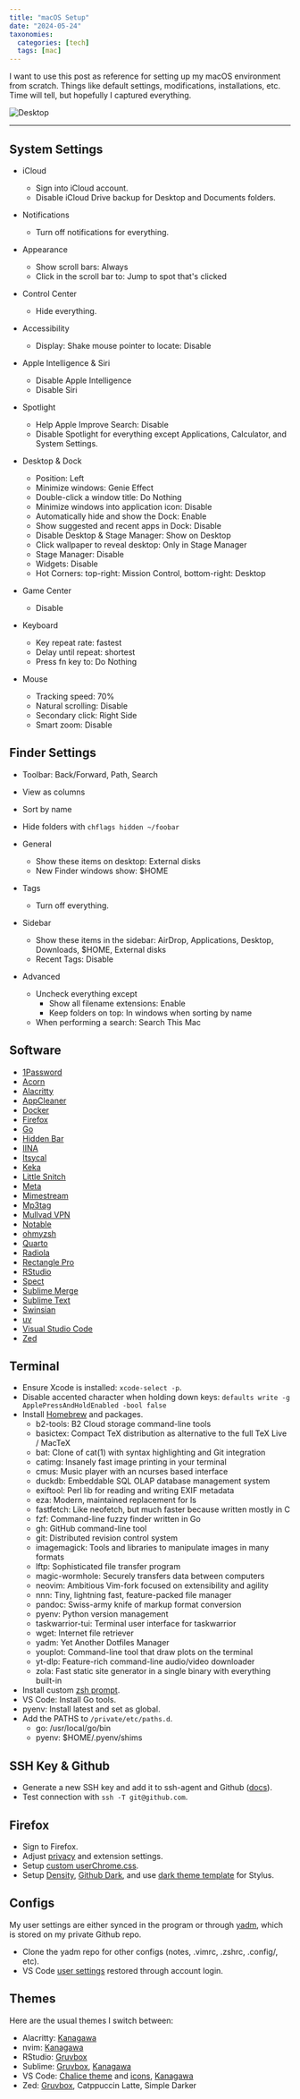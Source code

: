 ```yaml
---
title: "macOS Setup"
date: "2024-05-24"
taxonomies:
  categories: [tech]
  tags: [mac]
---
```


I want to use this post as reference for setting up my macOS environment from scratch. Things like default settings, modifications, installations, etc. Time will tell, but hopefully I captured everything.

![Desktop](/images/2024-05-24/screenshot.jpg)

---

## System Settings

- iCloud
  - Sign into iCloud account.
  - Disable iCloud Drive backup for Desktop and Documents folders.

- Notifications
  - Turn off notifications for everything.

- Appearance
  - Show scroll bars: Always
  - Click in the scroll bar to: Jump to spot that's clicked

- Control Center
  - Hide everything.

- Accessibility
  - Display: Shake mouse pointer to locate: Disable

- Apple Intelligence & Siri
  - Disable Apple Intelligence
  - Disable Siri

- Spotlight
  - Help Apple Improve Search: Disable
  - Disable Spotlight for everything except Applications, Calculator, and System Settings.

- Desktop & Dock
  - Position: Left
  - Minimize windows: Genie Effect
  - Double-click a window title: Do Nothing
  - Minimize windows into application icon: Disable
  - Automatically hide and show the Dock: Enable
  - Show suggested and recent apps in Dock: Disable
  - Disable Desktop & Stage Manager: Show on Desktop
  - Click wallpaper to reveal desktop: Only in Stage Manager
  - Stage Manager: Disable
  - Widgets: Disable
  - Hot Corners: top-right: Mission Control, bottom-right: Desktop

- Game Center
  - Disable

- Keyboard
  - Key repeat rate: fastest
  - Delay until repeat: shortest
  - Press fn key to: Do Nothing

- Mouse
  - Tracking speed: 70%
  - Natural scrolling: Disable
  - Secondary click: Right Side
  - Smart zoom: Disable

## Finder Settings

- Toolbar: Back/Forward, Path, Search
- View as columns
- Sort by name
- Hide folders with `chflags hidden ~/foobar`

- General
  - Show these items on desktop: External disks
  - New Finder windows show: $HOME

- Tags
  - Turn off everything.

- Sidebar
  - Show these items in the sidebar: AirDrop, Applications, Desktop, Downloads, $HOME, External disks
  - Recent Tags: Disable

- Advanced
  - Uncheck everything except
    - Show all filename extensions: Enable
    - Keep folders on top: In windows when sorting by name
  - When performing a search: Search This Mac

## Software

- [1Password](https://1password.com/)
- [Acorn](https://flyingmeat.com/acorn/)
- [Alacritty](https://alacritty.org/)
- [AppCleaner](https://freemacsoft.net/appcleaner/)
- [Docker](https://www.docker.com/)
- [Firefox](https://www.mozilla.org/en-US/firefox/)
- [Go](https://go.dev/)
- [Hidden Bar](https://github.com/dwarvesf/hidden)
- [IINA](https://iina.io/)
- [Itsycal](https://github.com/sfsam/Itsycal)
- [Keka](https://github.com/aonez/Keka)
- [Little Snitch](https://www.obdev.at/products/littlesnitch/)
- [Meta](https://www.nightbirdsevolve.com/meta/)
- [Mimestream](https://mimestream.com/)
- [Mp3tag](https://mp3tag.app)
- [Mullvad VPN](https://mullvad.net/en)
- [Notable](https://notable.app/)
- [ohmyzsh](https://github.com/ohmyzsh/ohmyzsh)
- [Quarto](https://quarto.org/)
- [Radiola](https://github.com/SokoloffA/radiola)
- [Rectangle Pro](https://rectangleapp.com/pro)
- [RStudio](https://posit.co/download/rstudio-desktop/)
- [Spect](http://stevenf.com/spect/)
- [Sublime Merge](https://www.sublimemerge.com/)
- [Sublime Text](https://www.sublimetext.com/)
- [Swinsian](https://swinsian.com/)
- [uv](https://github.com/astral-sh/uv/releases)
- [Visual Studio Code](https://code.visualstudio.com/)
- [Zed](https://zed.dev/)

## Terminal

- Ensure Xcode is installed: `xcode-select -p`.
- Disable accented character when holding down keys: `defaults write -g ApplePressAndHoldEnabled -bool false`
- Install [Homebrew](https://brew.sh/) and packages.
  - b2-tools: B2 Cloud storage command-line tools
  - basictex: Compact TeX distribution as alternative to the full TeX Live / MacTeX
  - bat: Clone of cat(1) with syntax highlighting and Git integration
  - catimg: Insanely fast image printing in your terminal
  - cmus: Music player with an ncurses based interface
  - duckdb: Embeddable SQL OLAP database management system
  - exiftool: Perl lib for reading and writing EXIF metadata
  - eza: Modern, maintained replacement for ls
  - fastfetch: Like neofetch, but much faster because written mostly in C
  - fzf: Command-line fuzzy finder written in Go
  - gh: GitHub command-line tool
  - git: Distributed revision control system
  - imagemagick: Tools and libraries to manipulate images in many formats
  - lftp: Sophisticated file transfer program
  - magic-wormhole: Securely transfers data between computers
  - neovim: Ambitious Vim-fork focused on extensibility and agility
  - nnn: Tiny, lightning fast, feature-packed file manager
  - pandoc: Swiss-army knife of markup format conversion
  - pyenv: Python version management
  - taskwarrior-tui: Terminal user interface for taskwarrior
  - wget: Internet file retriever
  - yadm: Yet Another Dotfiles Manager
  - youplot: Command-line tool that draw plots on the terminal
  - yt-dlp: Feature-rich command-line audio/video downloader
  - zola: Fast static site generator in a single binary with everything built-in
- Install custom [zsh prompt](https://gist.github.com/pymk/799c73d87fdb11984d79642f42b4cf65).
- VS Code: Install Go tools.
- pyenv: Install latest and set as global.
- Add the PATHS to `/private/etc/paths.d`.
  - go: /usr/local/go/bin
  - pyenv: $HOME/.pyenv/shims

## SSH Key & Github

- Generate a new SSH key and add it to ssh-agent and Github ([docs](https://docs.github.com/en/authentication/connecting-to-github-with-ssh/generating-a-new-ssh-key-and-adding-it-to-the-ssh-agent)).
- Test connection with `ssh -T git@github.com`.

## Firefox

- Sign to Firefox.
- Adjust [privacy](https://github.com/allo-/ffprofile) and extension settings.
- Setup [custom userChrome.css](https://gist.github.com/pymk/b9624ed1c4038648b2508df287d3616c).
- Setup [Density](https://github.com/phil294/density-userstyle), [Github Dark](https://github.com/StylishThemes/GitHub-Dark), and use [dark theme template](https://gist.github.com/pymk/d2052d8e19634d71448bc4421136027a) for Stylus.

## Configs

My user settings are either synced in the program or through [yadm](https://yadm.io/), which is stored on my private Github repo.

- Clone the yadm repo for other configs (notes, .vimrc, .zshrc, .config/, etc).
- VS Code [user settings](https://gist.github.com/pymk/a9a90cc92996cdb7a409f98cfc1e2731) restored through account login.

## Themes

Here are the usual themes I switch between:

- Alacritty: [Kanagawa](https://github.com/alacritty/alacritty-theme)
- nvim: [Kanagawa](https://github.com/rebelot/kanagawa.nvim)
- RStudio: [Gruvbox](https://gist.github.com/pymk/5b3f086ad33a3a055ed612636d3f1408)
- Sublime: [Gruvbox](https://packagecontrol.io/packages/gruvbox), [Kanagawa](https://github.com/CodeAndGin/kanagawa-sublime-text)
- VS Code: [Chalice theme](https://github.com/artlaman/chalice-color-theme) and [icons](https://github.com/artlaman/chalice-icon-theme), [Kanagawa](https://github.com/metapho-re/kanagawa-vscode-theme)
- Zed: [Gruvbox](https://zed-themes.com/themes), Catppuccin Latte, Simple Darker

